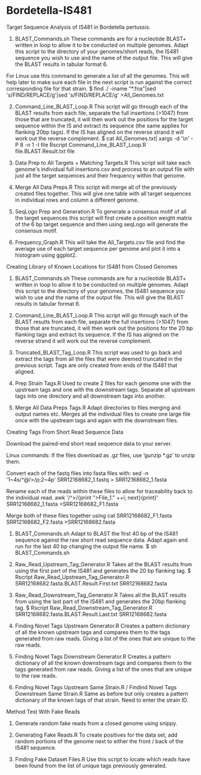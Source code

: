 # Bordetella-IS481

Target Sequence Analysis of IS481 in Bordetella pertussis. 

1. BLAST_Commands.sh
These commands are for a nucleotide BLAST+ written in loop to allow it to be conducted on multiple genomes. Adapt this script to the directory of your genomes/short reads, the IS481 sequence you wish to use and the name of the output file. This will give the BLAST results in tabular format 6.

For Linux use this command to generate a list of all the genomes. This will help later to make sure each file in the next script is run against the correct corresponding file for that strain. 
$ find ./ -iname "*.fna"|sed 's/FIND/REPLACE/g'|sed 's/FIND/REPLACE/g' >All_Genomes.txt

2. Command_Line_BLAST_Loop.R 
This script will go through each of the BLAST results from each file, separate the full insertions (>1047) from those that are truncated, it will then work out the positions for the target sequence within the IS and extract its sequence (the same applies for flanking 20bp tags). If the IS has aligned on the reverse strand it will work out the reverse complement. 
$ cat All_Genomes.txt| xargs -d '\n' -P 8 -n 1 -I file Rscript Command_Line_BLAST_Loop.R file.BLAST.Result.txt file

3. Data Prep to All Targets + Matching Targets.R
This script will take each genome's individual full insertions.csv and process to an output file with just all the target sequences and their frequency within that genome.

4. Merge All Data Preps.R 
This script will merge all of the previously created files together. This will give one table with all target sequences in individual rows and column a different genome.

5. SeqLogo Prep and Generation.R 
To generate a consensus motif of all the target sequences this script will first create a position weight matrix of the 6 bp target sequence and then using seqLogo will generate the consensus motif.

6. Frequency_Graph.R
This will take the All_Targets.csv file and find the average use of each target sequence per genome and plot it into a histogram using ggplot2.


Creating Library of Known Locations for IS481 from Closed Genomes 

1. BLAST_Commands.sh
These commands are for a nucleotide BLAST+ written in loop to allow it to be conducted on multiple genomes. Adapt this script to the directory of your genomes, the IS481 sequence you wish to use and the name of the output file. This will give the BLAST results in tabular format 6.

2. Command_Line_BLAST_Loop.R 
This script will go through each of the BLAST results from each file, separate the full insertions (>1047) from those that are truncated, it will then work out the positions for the 20 bp flanking tags and extract its sequence. If the IS has aligned on the reverse strand it will work out the reverse complement. 

3. Truncated_BLAST_Tag_Loop.R
This script was used to go back and extract the tags from all the files that were deemed truncated in the previous script. Tags are only created from ends of the IS481 that aligned. 

4. Prep Strain Tags.R 
Used to create 2 files for each genome one with the upstream tags and one with the downstream tags. 
Separate all upstream tags into one directory and all downstream tags into another.

5. Merge All Data Preps Tags.R 
Adapt directories to files merging and output names etc. Merges all the individual files to create one large file once with the upstream tags and again with the downstream files. 



Creating Tags From Short Read Sequence Data

Download the paired-end short read sequence data to your server. 

Linux commands:
If the files download as .gz files, use ‘gunzip *.gz’ to unzip them.

Convert each of the fastq files into fasta files with:
sed -n '1~4s/^@/>/p;2~4p' SRR12168682_1.fastq > SRR12168682_1.fasta

Rename each of the reads within these files to allow for traceability back to the individual read.
awk '/^>/{print ">File_1." ++i; next}{print}' SRR12168682_1.fasta >SRR12168682_F1.fasta

Merge both of these files together using
cat SRR12168682_F1.fasta SRR12168682_F2.fasta >SRR12168682.fasta 

1. BLAST_Commands.sh 
Adapt to BLAST the first 40 bp of the IS481 sequence against the raw short read sequence data. Adapt again and run for the last 40 bp changing the output file name.
$ sh BLAST_Commands.sh 

2. Raw_Read_Upstream_Tag_Generator.R
Takes all the BLAST results from using the first part of the IS481 and generates the 20 bp flanking tag.
$ Rscript Raw_Read_Upstream_Tag_Generator.R SRR12168682.fasta.BLAST.Result.First.txt SRR12168682.fasta

3. Raw_Read_Downstream_Tag_Generator.R
Takes all the BLAST results from using the last part of the IS481 and generates the 20bp flanking tag.
$ Rscript Raw_Read_Downstream_Tag_Generator.R SRR12168682.fasta.BLAST.Result.Last.txt SRR12168682.fasta

4. Finding Novel Tags Upstream Generator.R 
Creates a pattern dictionary of all the known upstream tags and compares them to the tags generated from raw reads. Giving a list of the ones that are unique to the raw reads.

5. Finding Novel Tags Downstream Generator.R 
Creates a pattern dictionary of all the known downstream tags and compares them to the tags generated from raw reads. Giving a list of the ones that are unique to the raw reads.

6. Finding Novel Tags Upstream Same Strain.R / Findind Novel Tags Downstream Same Strain.R 
Same as before but only creates a pattern dictionary of the known tags of that strain. Need to enter the strain ID.


Method Test With Fake Reads 

1. Generate random fake reads from a closed genome using snippy. 

2. Generating Fake Reads.R 
To create positives for the data set, add random portions of the genome next to either the front / back of the IS481 sequence. 

3. Finding Fake Dataset Files.R 
Use this script to locate which reads have been found from the list of unique tags previously generated.  
